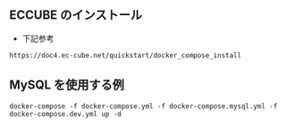 ## ECCUBE のインストール

- 下記参考

```
https://doc4.ec-cube.net/quickstart/docker_compose_install
```

## MySQL を使用する例

```
docker-compose -f docker-compose.yml -f docker-compose.mysql.yml -f docker-compose.dev.yml up -d
```
